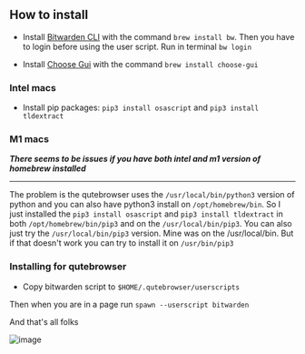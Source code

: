 ## How to install

- Install [Bitwarden CLI](https://bitwarden.com/help/article/cli/) with the command `brew install bw`. Then you have to login before using the user script. Run in terminal `bw login`

- Install [Choose Gui](https://github.com/chipsenkbeil/choose) with the command `brew install choose-gui`

### Intel macs

- Install pip packages: `pip3 install osascript` and `pip3 install tldextract`

### M1 macs

***There seems to be issues if you have both intel and m1 version of homebrew installed***

---

The problem is the qutebrowser uses the `/usr/local/bin/python3` version of python and you can also have python3 install
on `/opt/homebrew/bin`. So I just installed the  `pip3 install osascript` and `pip3 install tldextract` in both `/opt/homebrew/bin/pip3` and
on the `/usr/local/bin/pip3`. You can also just try the `/usr/local/bin/pip3` version. Mine was on the /usr/local/bin. But if that doesn't work you can try to install it on `/usr/bin/pip3`


### Installing for qutebrowser

- Copy bitwarden script to `$HOME/.qutebrowser/userscripts`

Then when you are in a page run `spawn --userscript bitwarden` 

And that's all folks 

![image](https://media1.tenor.com/images/03e054d9928b5137884289352d9ae9cb/tenor.gif)
